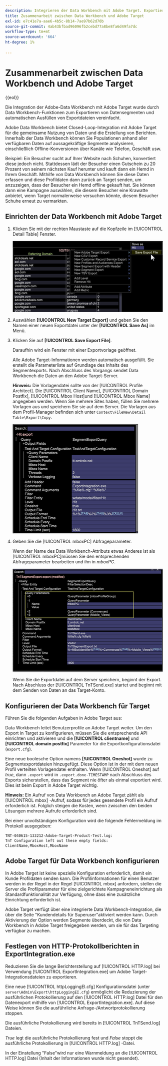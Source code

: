 ```yaml
---
description: Integrieren der Data Workbench mit Adobe Target. Exportieren Sie Datensegmente und füllen Sie Exportdateien automatisch.
title: Zusammenarbeit zwischen Data Workbench und Adobe Target
exl-id: e7c41e7a-aae6-4b5c-8b14-7ae97b62d70b
source-git-commit: 4ab43bfbad96096fb2cebd77a8be8fa6d49fa7dc
workflow-type: tm+mt
source-wordcount: '664'
ht-degree: 1%

---
```


# Zusammenarbeit zwischen Data Workbench und Adobe Target

{{eol}}

Die Integration der Adobe-Data Workbench mit Adobe Target wurde durch Data Workbench-Funktionen zum Exportieren von Datensegmenten und automatischen Ausfüllen von Exportdateien vereinfacht.

Adobe Data Workbench bietet Closed-Loop-Integration mit Adobe Target für die gemeinsame Nutzung von Daten und die Erstellung von Berichten. Innerhalb der Data Workbench können Sie Populationen anhand aller verfügbaren Daten auf aussagekräftige Segmente analysieren, einschließlich Offline-Konversionen über Kanäle wie Telefon, Geschäft usw.

Beispiel: Ein Besucher sucht auf Ihrer Website nach Schuhen, konvertiert diese jedoch nicht. Stattdessen lädt der Besucher einen Gutschein zu 20 Prozent von seinem nächsten Kauf herunter und kauft dann ein Hemd in Ihrem Geschäft. Mithilfe von Data Workbench können Sie diese Daten erfassen und diese Profildaten dann zurück an Target senden, um anzuzeigen, dass der Besucher ein Hemd offline gekauft hat. Sie können dann eine Kampagne auswählen, die diesem Besucher eine Krawatte anbietet, wenn Target normalerweise versuchen könnte, diesem Besucher Schuhe erneut zu vermarkten.

## Einrichten der Data Workbench mit Adobe Target

1. Klicken Sie mit der rechten Maustaste auf die Kopfzeile im [!UICONTROL Detail Table] Fenster.

   ![](assets/insight-to-tnt.png)

1. Auswählen **[!UICONTROL New Target Export]** und geben Sie den Namen einer neuen Exportdatei unter der **[!UICONTROL Save As]** im Menü.

1. Klicken Sie auf **[!UICONTROL Save Export File]**.

   Daraufhin wird ein Fenster mit einer Exportvorlage geöffnet.

   Alle Adobe Target-Informationen werden automatisch ausgefüllt. Sie erstellt die Parameterliste auf Grundlage des Inhalts des Segmentexports. Nach Abschluss des Vorgangs sendet Data Workbench die Daten an den Adobe Target-Server.

   **Hinweis:** Die Vorlagendatei sollte von der [!UICONTROL Profile Architect]. Die [!UICONTROL Client Name], [!UICONTROL Domain Postfix], [!UICONTROL Mbox Host]und [!UICONTROL Mbox Name] angegeben werden. Wenn Sie mehrere Sites haben, füllen Sie mehrere Vorlagen aus und speichern Sie sie auf dem Server. Die Vorlagen aus dem Profil-Manager befinden sich unter `Context\FileNew\Detail Table\Export\Copy`.

   ![](assets/insight-to-tnt1.png)

1. Geben Sie die [!UICONTROL mboxPC] Abfrageparameter.

   Wenn der Name des Data Workbench-Attributs etwas Anderes ist als [!UICONTROL mboxPC]müssen Sie den entsprechenden Abfrageparameter bearbeiten und ihn in _mboxPC_.

   ![](assets/insight-to-tnt2.png)

   Wenn Sie die Exportdatei auf dem Server speichern, beginnt der Export. Nach Abschluss der [!UICONTROL TnTSend.exe] startet und beginnt mit dem Senden von Daten an das Target-Konto.

## Konfigurieren der Data Workbench für Target

Führen Sie die folgenden Aufgaben in Adobe Target aus:

Data Workbench leitet Benutzerprofile an Adobe Target weiter. Um den Export in Target zu konfigurieren, müssen Sie die entsprechende API einrichten und aktivieren und die **[!UICONTROL clientname]** und **[!UICONTROL domain postfix]** Parameter für die Exportkonfigurationsdatei (`export.cfg`).

Eine neue boolesche Option namens **[!UICONTROL Oneshot]** wurde zu Segmentexportdateien hinzugefügt. Diese Option ist in der mit dem neuen Profil verteilten Vorlagendatei enthalten. Wenn [!UICONTROL Oneshot] auf _true_, dann `.export` wird in `.export.done-TIMESTAMP` nach Abschluss des Exports sicherstellen, dass das Segment nie öfter als einmal exportiert wird. Dies ist beim Export in Adobe Target wichtig.

**Hinweis:** Ein Aufruf von Data Workbench an Adobe Target zählt als [!UICONTROL mbox] -Aufruf, sodass für jedes gesendete Profil ein Aufruf erforderlich ist. Folglich steigen die Kosten, wenn zwischen den beiden Lösungen mehrere Aufrufe erforderlich sind.

Bei einer unvollständigen Konfiguration wird die folgende Fehlermeldung im Protokoll ausgegeben:

```
TNT-040615-133212-Adobe-Target-Product-Test.log:
TnT Configuration left out these empty fields:
ClientName,MboxHost,MboxName
```

## Adobe Target für Data Workbench konfigurieren

In Adobe Target ist keine spezielle Konfiguration erforderlich, damit ein Kunde Profildaten senden kann. Die Profilinformationen für einen Benutzer werden in der Regel in der Regel [!UICONTROL mbox] anfordern, stellen die Server die Profilparameter für eine zielgerichtete Kampagneneinrichtung als Standardfunktionalität zur Verfügung, ohne dass eine zusätzliche Einrichtung erforderlich ist.

Adobe Target verfügt über eine integrierte Data Workbench-Integration, die über die Seite &quot;Kundendetails für Superuser&quot;aktiviert werden kann. Durch Aktivierung der Option werden Segmente überdeckt, die von Data Workbench in Adobe Target freigegeben werden, um sie für das Targeting verfügbar zu machen.

## Festlegen von HTTP-Protokollberichten in ExportIntegration.exe

Reduzieren Sie die lange Berichterstellung auf [!UICONTROL HTTP.log] bei Verwendung [!UICONTROL ExportIntegration.exe] um Adobe Target-Integrationsdateien zu exportieren.

Eine neue [!UICONTROL httpLoggingEI.cfg] Konfigurationsdatei (unter `server\Admin\Export\httpLoggingEI.cfg`) ermöglicht die Reduzierung der ausführlichen Protokollierung auf den [!UICONTROL HTTP.log] Datei für den Datenexport mithilfe von [!UICONTROL ExportIntegration.exe]. Auf diese Weise können Sie die ausführliche Anfrage-/Antwortprotokollierung stoppen.

Die ausführliche Protokollierung wird bereits in [!UICONTROL TnTSend.log] Dateien.

_True_ legt die ausführliche Protokollierung fest und _False_ stoppt die ausführliche Protokollierung in [!UICONTROL HTTP.log] -Datei.

In der Einstellung &quot;False&quot;wird nur eine Warnmeldung an die [!UICONTROL HTTP.log] Datei (Inhalt der Informationen wurde nicht gesendet).
